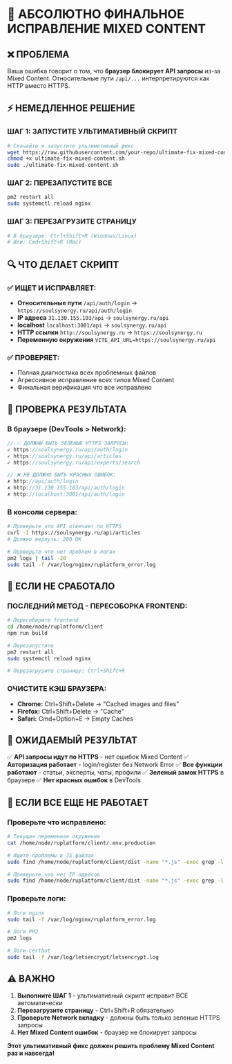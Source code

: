 # 🚨 АБСОЛЮТНО ФИНАЛЬНОЕ ИСПРАВЛЕНИЕ MIXED CONTENT

## ❌ ПРОБЛЕМА
Ваша ошибка говорит о том, что **браузер блокирует API запросы** из-за Mixed Content. Относительные пути `/api/...` интерпретируются как HTTP вместо HTTPS.

## ⚡ НЕМЕДЛЕННОЕ РЕШЕНИЕ

### ШАГ 1: ЗАПУСТИТЕ УЛЬТИМАТИВНЫЙ СКРИПТ
```bash
# Скачайте и запустите ультимативный фикс
wget https://raw.githubusercontent.com/your-repo/ultimate-fix-mixed-content.sh
chmod +x ultimate-fix-mixed-content.sh
sudo ./ultimate-fix-mixed-content.sh
```

### ШАГ 2: ПЕРЕЗАПУСТИТЕ ВСЕ
```bash
pm2 restart all
sudo systemctl reload nginx
```

### ШАГ 3: ПЕРЕЗАГРУЗИТЕ СТРАНИЦУ
```bash
# В браузере: Ctrl+Shift+R (Windows/Linux)
# Или: Cmd+Shift+R (Mac)
```

## 🔍 ЧТО ДЕЛАЕТ СКРИПТ

### ✅ ИЩЕТ И ИСПРАВЛЯЕТ:
- **Относительные пути** `/api/auth/login` → `https://soulsynergy.ru/api/auth/login`
- **IP адреса** `31.130.155.103/api` → `soulsynergy.ru/api`
- **localhost** `localhost:3001/api` → `soulsynergy.ru/api`
- **HTTP ссылки** `http://soulsynergy.ru` → `https://soulsynergy.ru`
- **Переменную окружения** `VITE_API_URL=https://soulsynergy.ru/api`

### ✅ ПРОВЕРЯЕТ:
- Полная диагностика всех проблемных файлов
- Агрессивное исправление всех типов Mixed Content
- Финальная верификация что все исправлено

## 🧪 ПРОВЕРКА РЕЗУЛЬТАТА

### В браузере (DevTools > Network):
```javascript
// ✅ ДОЛЖНЫ БЫТЬ ЗЕЛЕНЫЕ HTTPS ЗАПРОСЫ:
✓ https://soulsynergy.ru/api/auth/login
✓ https://soulsynergy.ru/api/articles
✓ https://soulsynergy.ru/api/experts/search

// ❌ НЕ ДОЛЖНО БЫТЬ КРАСНЫХ ОШИБОК:
✗ http://api/auth/login
✗ http://31.130.155.103/api/auth/login
✗ http://localhost:3001/api/auth/login
```

### В консоли сервера:
```bash
# Проверьте что API отвечает по HTTPS
curl -I https://soulsynergy.ru/api/articles
# Должно вернуть: 200 OK

# Проверьте что нет проблем в логах
pm2 logs | tail -20
sudo tail -f /var/log/nginx/ruplatform_error.log
```

## 🚨 ЕСЛИ НЕ СРАБОТАЛО

### ПОСЛЕДНИЙ МЕТОД - ПЕРЕСОБОРКА FRONTEND:
```bash
# Пересоберите frontend
cd /home/node/ruplatform/client
npm run build

# Перезапустите
pm2 restart all
sudo systemctl reload nginx

# Перезагрузите страницу: Ctrl+Shift+R
```

### ОЧИСТИТЕ КЭШ БРАУЗЕРА:
- **Chrome:** Ctrl+Shift+Delete → "Cached images and files"
- **Firefox:** Ctrl+Shift+Delete → "Cache"
- **Safari:** Cmd+Option+E → Empty Caches

## 🎯 ОЖИДАЕМЫЙ РЕЗУЛЬТАТ

✅ **API запросы идут по HTTPS** - нет ошибок Mixed Content
✅ **Авторизация работает** - login/register без Network Error
✅ **Все функции работают** - статьи, эксперты, чаты, профили
✅ **Зеленый замок HTTPS** в браузере
✅ **Нет красных ошибок** в DevTools

## 🔧 ЕСЛИ ВСЕ ЕЩЕ НЕ РАБОТАЕТ

### Проверьте что исправлено:
```bash
# Текущая переменная окружения
cat /home/node/ruplatform/client/.env.production

# Ищите проблемы в JS файлах
sudo find /home/node/ruplatform/client/dist -name "*.js" -exec grep -l "/api/" {} \; | head -5

# Проверьте что нет IP адресов
sudo find /home/node/ruplatform/client/dist -name "*.js" -exec grep -l "31.130.155.103" {} \; | wc -l
```

### Проверьте логи:
```bash
# Логи nginx
sudo tail -f /var/log/nginx/ruplatform_error.log

# Логи PM2
pm2 logs

# Логи certbot
sudo tail -f /var/log/letsencrypt/letsencrypt.log
```

## ⚠️ ВАЖНО

1. **Выполните ШАГ 1** - ультимативный скрипт исправит ВСЕ автоматически
2. **Перезагрузите страницу** - Ctrl+Shift+R обязательно
3. **Проверьте Network вкладку** - должны быть только зеленые HTTPS запросы
4. **Нет Mixed Content ошибок** - браузер не блокирует запросы

**Этот ультимативный фикс должен решить проблему Mixed Content раз и навсегда!**
